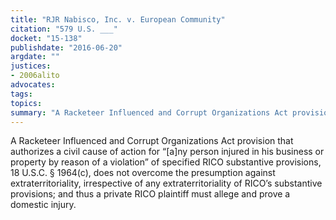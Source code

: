```yaml
---
title: "RJR Nabisco, Inc. v. European Community"
citation: "579 U.S. ___"
docket: "15-138"
publishdate: "2016-06-20"
argdate: ""
justices:
- 2006alito
advocates:
tags:
topics:
summary: "A Racketeer Influenced and Corrupt Organizations Act provision that authorizes a civil cause of action for “[a]ny person injured in his business or property by reason of a violation” of specified RICO substantive provisions, 18 U.S.C. § 1964(c), does not overcome the presumption against extraterritoriality, irrespective of any extraterritoriality of RICO’s substantive provisions; and thus a private RICO plaintiff must allege and prove a domestic injury."
---
```

A Racketeer Influenced and Corrupt Organizations Act provision that authorizes a civil cause of action for “[a]ny person injured in his business or property by reason of a violation” of specified RICO substantive provisions, 18 U.S.C. § 1964(c), does not overcome the presumption against extraterritoriality, irrespective of any extraterritoriality of RICO’s substantive provisions; and thus a private RICO plaintiff must allege and prove a domestic injury.

